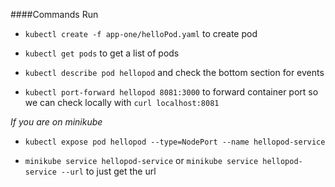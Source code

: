 ####Commands Run

* `kubectl create -f app-one/helloPod.yaml` to create pod

* `kubectl get pods` to get a list of pods

* `kubectl describe pod hellopod` and check the bottom section for events

* `kubectl port-forward hellopod 8081:3000` to forward container port so we can check locally with `curl localhost:8081`

*If you are on minikube*

* `kubectl expose pod hellopod --type=NodePort --name hellopod-service`

* `minikube service hellopod-service` or `minikube service hellopod-service --url` to just get the url

